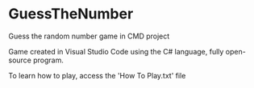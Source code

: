 # GuessTheNumber
Guess the random number game in CMD project


Game created in Visual Studio Code using the C# language, fully open-source program.


To learn how to play, access the 'How To Play.txt' file
